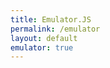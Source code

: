```yaml
---
title: Emulator.JS
permalink: /emulator
layout: default
emulator: true
---
```


<div style="max-width:100%; max-height:100%;">
    <div id="game"></div>
</div>
<script>
    EJS_player = '#game';
    EJS_core = 'nds';
    EJS_gameName = 'The Legend of Zelda - The Minish Cap';
    EJS_color = '#222';
    EJS_startOnLoaded = true;
    EJS_Buttons = { playPause: false, restart: true, mute: false, settings: false, fullscreen: true, saveState: false, loadState: false, screenRecord: false, gamepad: true, cheat: false, volume: false, saveSavFiles: false, loadSavFiles: false, quickSave: false, quickLoad: false, screenshot: false, cacheManager: false };
    EJS_pathtodata = 'https://cdn.jsdelivr.net/gh/EmulatorJS/EmulatorJS@latest/data/';
    EJS_gameUrl = "https://raw.githubusercontent.com/arialhamed/static/main/games/roms/nds/the-legend-of-zelda-spirit-tracks.zip";
    // EJS_defaultControls = {0: {0: {'value': '221','value2': 'BUTTON_2','keycode': '88'},1: {'value': '61','value2': 'BUTTON_4','keycode': '83'},2: {'value': '222','value2': 'SELECT','keycode': '86'},3: {'value': '13','value2': 'START','keycode': '13'},4: {'value': '87','value2': 'DPAD_UP','keycode': '38'},5: {'value': '83','value2': 'DPAD_DOWN','keycode': '40'},6: {'value': '65','value2': 'DPAD_LEFT','keycode': '37'},7: {'value': '68','value2': 'DPAD_RIGHT','keycode': '39'},8: {'value': '220','value2': 'BUTTON_1','keycode': '90'},9: {'value': '8','value2': 'BUTTON_3','keycode': '65'},10: {'value': '81','value2': 'LEFT_TOP_SHOULDER','keycode': '81'},11: {'value': '69','value2': 'RIGHT_TOP_SHOULDER','keycode': '69'},12: {'value': 'e','value2': 'LEFT_BOTTOM_SHOULDER','keycode': '69'},13: {'value': 'w','value2': 'RIGHT_BOTTOM_SHOULDER','keycode': '87'},14: {'value2': 'LEFT_STICK'},15: {'value2': 'RIGHT_STICK'},16: {'value': 'h','value2': 'LEFT_STICK_X:+1','keycode': '72'},17: {'value': 'f','value2': 'LEFT_STICK_X:-1','keycode': '70'},18: {'value': 'g','value2': 'LEFT_STICK_Y:+1','keycode': '71'},19: {'value': 't','value2': 'LEFT_STICK_Y:-1','keycode': '84'},20: {'value': 'l','value2': 'RIGHT_STICK_X:+1','keycode': '76'},21: {'value': 'j','value2': 'RIGHT_STICK_X:-1','keycode': '74'},22: {'value': 'k','value2': 'RIGHT_STICK_Y:+1','keycode': '75'},23: {'value': 'i','value2': 'RIGHT_STICK_Y:-1','keycode': '73'},24: {},25: {},26: {},27: {},28: {},29: {}}};
</script>
<script src='https://cdn.jsdelivr.net/gh/EmulatorJS/EmulatorJS@latest/data/loader.js'></script>
